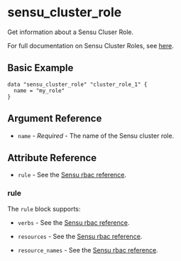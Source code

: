 # sensu_cluster_role

Get information about a Sensu Cluser Role.

For full documentation on Sensu Cluster Roles, see [here](https://docs.sensu.io/sensu-go/latest/operations/control-access/rbac/#cluster-roles).

## Basic Example

```hcl
data "sensu_cluster_role" "cluster_role_1" {
  name = "my_role"
}
```

## Argument Reference

* `name` - *Required* - The name of the Sensu cluster role.

## Attribute Reference

* `rule` - See the [Sensu rbac reference](https://docs.sensu.io/sensu-go/latest/operations/control-access/rbac/#role-and-cluster-role-specification).

### rule

The `rule` block supports:

* `verbs` - See the [Sensu rbac reference](https://docs.sensu.io/sensu-go/latest/operations/control-access/rbac/#role-and-cluster-role-specification).

* `resources` - See the [Sensu rbac reference](https://docs.sensu.io/sensu-go/latest/operations/control-access/rbac/#role-and-cluster-role-specification).

* `resource_names` - See the [Sensu rbac reference](https://docs.sensu.io/sensu-go/latest/operations/control-access/rbac/#role-and-cluster-role-specification).
